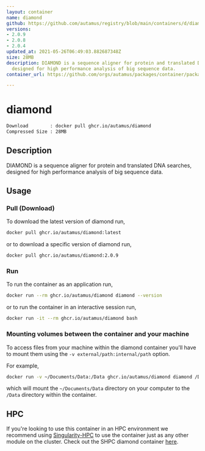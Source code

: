 ```yaml
---
layout: container
name: diamond
github: https://github.com/autamus/registry/blob/main/containers/d/diamond/spack.yaml
versions:
- 2.0.9
- 2.0.8
- 2.0.4
updated_at: 2021-05-26T06:49:03.882687348Z
size: 28MB
description: DIAMOND is a sequence aligner for protein and translated DNA searches,
  designed for high performance analysis of big sequence data.
container_url: https://github.com/orgs/autamus/packages/container/package/diamond

---
```

# diamond
```bash 
Download        : docker pull ghcr.io/autamus/diamond
Compressed Size : 28MB
```

## Description
DIAMOND is a sequence aligner for protein and translated DNA searches, designed for high performance analysis of big sequence data.

## Usage
### Pull (Download)
To download the latest version of diamond run,

```bash
docker pull ghcr.io/autamus/diamond:latest
```

or to download a specific version of diamond run,

```bash
docker pull ghcr.io/autamus/diamond:2.0.9
```
### Run
To run the container as an application run,
```bash
docker run --rm ghcr.io/autamus/diamond diamond --version
```

or to run the container in an interactive session run,
```bash
docker run -it --rm ghcr.io/autamus/diamond bash
```

### Mounting volumes between the container and your machine
To access files from your machine within the diamond container you'll have to mount them using the `-v external/path:internal/path` option.

For example,
```bash
docker run -v ~/Documents/Data:/Data ghcr.io/autamus/diamond diamond /Data/myData.csv
```
which will mount the `~/Documents/Data` directory on your computer to the `/Data` directory within the container.

## HPC
If you're looking to use this container in an HPC environment we recommend using [Singularity-HPC](https://singularity-hpc.readthedocs.io) to use the container just as any other module on the cluster. Check out the SHPC diamond container [here](https://singularityhub.github.io/singularity-hpc/r/ghcr.io-autamus-diamond/).